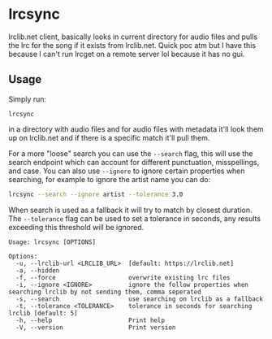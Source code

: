 # lrcsync
lrclib.net client, basically looks in current directory for audio files and pulls the lrc for the song if it exists from lrclib.net. Quick poc atm but I have this because I can't run lrcget on a remote server lol because it has no gui.

## Usage
Simply run:
```
lrcsync
```
in a directory with audio files and for audio files with metadata it'll look them up on lrclib.net and if there is a specific match it'll pull them.

For a more "loose" search you can use the `--search` flag, this will use the search endpoint which can account for different punctuation, misspellings, and case. You can also use `--ignore` to ignore certain properties when searching, for example to ignore the artist name you can do:
```bash
lrcsync --search --ignore artist --tolerance 3.0
```
When search is used as a fallback it will try to match by closest duration. The `--tolerance` flag can be used to set a tolerance in seconds, any results exceeding this threshold will be ignored.

```
Usage: lrcsync [OPTIONS]

Options:
  -u, --lrclib-url <LRCLIB_URL>  [default: https://lrclib.net]
  -a, --hidden
  -f, --force                    overwrite existing lrc files
  -i, --ignore <IGNORE>          ignore the follow properties when searching lrclib by not sending them, comma seperated
  -s, --search                   use searching on lrclib as a fallback
  -t, --tolerance <TOLERANCE>    tolerance in seconds for searching lrclib [default: 5]
  -h, --help                     Print help
  -V, --version                  Print version
```